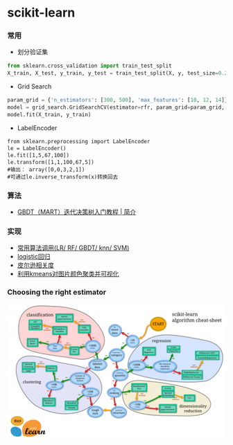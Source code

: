# scikit-learn

### 常用
* 划分验证集

```python
from sklearn.cross_validation import train_test_split
X_train, X_test, y_train, y_test = train_test_split(X, y, test_size=0.2, random_state=0)
```
* Grid Search 
```python
param_grid = {'n_estimators': [300, 500], 'max_features': [10, 12, 14]}
model = grid_search.GridSearchCV(estimator=rfr, param_grid=param_grid, n_jobs=1, cv=10, verbose=20, scoring=RMSE)
model.fit(X_train, y_train)
```
* LabelEncoder
```
from sklearn.preprocessing import LabelEncoder
le = LabelEncoder()
le.fit([1,5,67,100])
le.transform([1,1,100,67,5])
#输出： array([0,0,3,2,1])
#可通过le.inverse_transform(x)转换回去
```

### 算法
* [GBDT（MART）迭代决策树入门教程 | 简介](http://blog.csdn.net/suranxu007/article/details/49910323)

### 实现
* [常用算法调用(LR/ RF/ GBDT/ knn/ SVM)](./useful.py)
* [logistic回归](./sklearn_LR.py)
* [皮尔逊相关度](./pearsonr.ipynb)
* [利用kmeans对图片颜色聚类并可视化](./demo/kmeans_color.py)

### Choosing the right estimator

![Choosing the right estimator](./choose.png)






